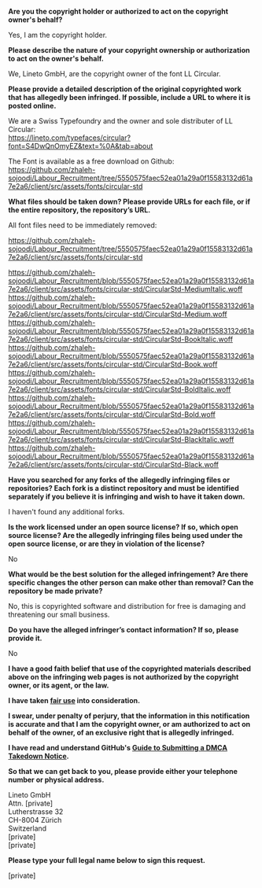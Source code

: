 **Are you the copyright holder or authorized to act on the copyright owner's behalf?**

Yes, I am the copyright holder.

**Please describe the nature of your copyright ownership or authorization to act on the owner's behalf.**

We, Lineto GmbH, are the copyright owner of the font LL Circular.

**Please provide a detailed description of the original copyrighted work that has allegedly been infringed. If possible, include a URL to where it is posted online.**

We are a Swiss Typefoundry and the owner and sole distributer of LL Circular:  
https://lineto.com/typefaces/circular?font=S4DwQnOmyEZ&text=%0A&tab=about

The Font is available as a free download on Github:  
https://github.com/zhaleh-sojoodi/Labour_Recruitment/tree/5550575faec52ea01a29a0f15583132d61a7e2a6/client/src/assets/fonts/circular-std

**What files should be taken down? Please provide URLs for each file, or if the entire repository, the repository’s URL.**

All font files need to be immediately removed:

https://github.com/zhaleh-sojoodi/Labour_Recruitment/tree/5550575faec52ea01a29a0f15583132d61a7e2a6/client/src/assets/fonts/circular-std

https://github.com/zhaleh-sojoodi/Labour_Recruitment/blob/5550575faec52ea01a29a0f15583132d61a7e2a6/client/src/assets/fonts/circular-std/CircularStd-MediumItalic.woff  
https://github.com/zhaleh-sojoodi/Labour_Recruitment/blob/5550575faec52ea01a29a0f15583132d61a7e2a6/client/src/assets/fonts/circular-std/CircularStd-Medium.woff  
https://github.com/zhaleh-sojoodi/Labour_Recruitment/blob/5550575faec52ea01a29a0f15583132d61a7e2a6/client/src/assets/fonts/circular-std/CircularStd-BookItalic.woff  
https://github.com/zhaleh-sojoodi/Labour_Recruitment/blob/5550575faec52ea01a29a0f15583132d61a7e2a6/client/src/assets/fonts/circular-std/CircularStd-Book.woff  
https://github.com/zhaleh-sojoodi/Labour_Recruitment/blob/5550575faec52ea01a29a0f15583132d61a7e2a6/client/src/assets/fonts/circular-std/CircularStd-BoldItalic.woff  
https://github.com/zhaleh-sojoodi/Labour_Recruitment/blob/5550575faec52ea01a29a0f15583132d61a7e2a6/client/src/assets/fonts/circular-std/CircularStd-Bold.woff  
https://github.com/zhaleh-sojoodi/Labour_Recruitment/blob/5550575faec52ea01a29a0f15583132d61a7e2a6/client/src/assets/fonts/circular-std/CircularStd-BlackItalic.woff  
https://github.com/zhaleh-sojoodi/Labour_Recruitment/blob/5550575faec52ea01a29a0f15583132d61a7e2a6/client/src/assets/fonts/circular-std/CircularStd-Black.woff

**Have you searched for any forks of the allegedly infringing files or repositories? Each fork is a distinct repository and must be identified separately if you believe it is infringing and wish to have it taken down.**

I haven't found any additional forks.

**Is the work licensed under an open source license? If so, which open source license? Are the allegedly infringing files being used under the open source license, or are they in violation of the license?**

No

**What would be the best solution for the alleged infringement? Are there specific changes the other person can make other than removal? Can the repository be made private?**

No, this is copyrighted software and distribution for free is damaging and threatening our small business.

**Do you have the alleged infringer’s contact information? If so, please provide it.**

No

**I have a good faith belief that use of the copyrighted materials described above on the infringing web pages is not authorized by the copyright owner, or its agent, or the law.**

**I have taken <a href="https://www.lumendatabase.org/topics/22">fair use</a> into consideration.**

**I swear, under penalty of perjury, that the information in this notification is accurate and that I am the copyright owner, or am authorized to act on behalf of the owner, of an exclusive right that is allegedly infringed.**

**I have read and understand GitHub's <a href="https://docs.github.com/articles/guide-to-submitting-a-dmca-takedown-notice/">Guide to Submitting a DMCA Takedown Notice</a>.**

**So that we can get back to you, please provide either your telephone number or physical address.**

Lineto GmbH  
Attn. [private]  
Lutherstrasse 32  
CH-8004 Zürich  
Switzerland  
[private]  
[private]

**Please type your full legal name below to sign this request.**

[private]
